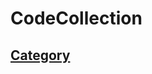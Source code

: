 # CodeCollection


## [Category](https://github.com/SimleCp/CodeCollection/tree/master/CodeCollection/Category)
